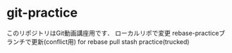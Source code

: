 ﻿# git-practice
このリポジトリはGit動画講座用です．
ローカルリポで変更
rebase-practiceブランチで更新(conflict用)
for rebase pull
stash practice(trucked)
